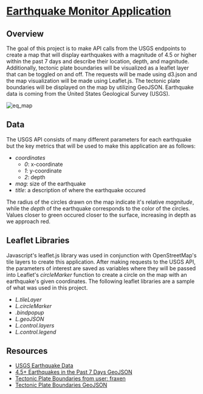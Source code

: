 # [Earthquake Monitor Application](https://cxnoii.github.io/Earthquake_Monitor/)

## Overview
The goal of this project is to make API calls from the USGS endpoints to create a map that will display earthquakes with a magnitude of 4.5 or higher within the past 7 days and describe their location, depth, and magnitude. Additionally, tectonic plate boundaries will be visualized as a leaflet layer that can be toggled on and off. The requests will be made using d3.json and the map visualization will be made using Leaflet.js. The tectonic plate boundaries will be displayed on the map by utilizing GeoJSON. Earthquake data is coming from the United States Geological Survey (USGS).

![eq_map](https://user-images.githubusercontent.com/114107454/224603182-510f94cb-c7c9-4f83-968b-8d3eeecf45c5.jpg)

## Data
The USGS API consists of many different parameters for each earthquake but the key metrics that will be used to make this application are as follows:
* _coordinates_
  - _0_: x-coordinate
  - _1_: y-coordinate
  - _2_: depth
* _mag_: size of the earthquake
* _title_: a description of where the earthquake occured

The radius of the circles drawn on the map indicate it's relative _magnitude_, while the _depth_ of the earthquake corresponds to the color of the circles. Values closer to green occured closer to the surface, increasing in depth as we approach red.

## Leaflet Libraries
Javascript's leaflet.js library was used in conjunction with OpenStreetMap's tile layers to create this application. After making requests to the USGS API, the parameters of interest are saved as variables where they will be passed into Leaflet's _circleMarker_ function to create a circle on the map with an earthquake's given coordinates. The following leaflet libraries are a sample of what was used in this project.

*  _L.tileLayer_
* _L.circleMarker_
* _.bindpopup_
* _L.geoJSON_
* _L.control.layers_
* _L.control.legend_




## Resources
* [USGS Earthquake Data](https://earthquake.usgs.gov/earthquakes/feed/v1.0/geojson.php)
* [4.5+ Earthquakes in the Past 7 Days GeoJSON](https://earthquake.usgs.gov/earthquakes/feed/v1.0/summary/4.5_week.geojson)
* [Tectonic Plate Boundaries from user: fraxen](https://github.com/fraxen/tectonicplates)
* [Tectonic Plate Boundaries GeoJSON](https://raw.githubusercontent.com/fraxen/tectonicplates/master/GeoJSON/PB2002_boundaries.json)

